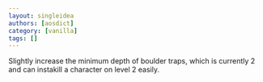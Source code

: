 ```yaml
---
layout: singleidea
authors: [aosdict]
category: [vanilla]
tags: []
---
```

Slightly increase the minimum depth of boulder traps, which is currently 2 and can instakill a character on level 2 easily.
